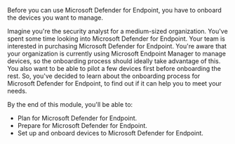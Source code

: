 Before you can use Microsoft Defender for Endpoint, you have to onboard the devices you want to manage.

Imagine you're the security analyst for a medium-sized organization. You've spent some time looking into Microsoft Defender for Endpoint. Your team is interested in purchasing Microsoft Defender for Endpoint. You're aware that your organization is currently using Microsoft Endpoint Manager to manage devices, so the onboarding process should ideally take advantage of this. You also want to be able to pilot a few devices first before onboarding the rest. So, you've decided to learn about the onboarding process for Microsoft Defender for Endpoint, to find out if it can help you to meet your needs.

By the end of this module, you'll be able to:

- Plan for Microsoft Defender for Endpoint.
- Prepare for Microsoft Defender for Endpoint.
- Set up and onboard devices to Microsoft Defender for Endpoint.
